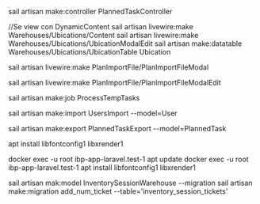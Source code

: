 sail artisan make:controller PlannedTaskController

//Se view con DynamicContent
sail artisan livewire:make Warehouses/Ubications/Content
sail artisan livewire:make Warehouses/Ubications/UbicationModalEdit
sail artisan make:datatable Warehouses/Ubications/UbicationTable Ubication


sail artisan livewire:make PlanImportFile/PlanImportFileModal

sail artisan livewire:make PlanImportFile/PlanImportFileModalEdit

<!-- JOBS -->
sail artisan make:job ProcessTempTasks

<!-- EXCEL -->
sail artisan make:import UsersImport --model=User

sail artisan make:export PlannedTaskExport --model=PlannedTask

apt install libfontconfig1 libxrender1

docker exec -u root ibp-app-laravel.test-1 apt update
docker exec -u root ibp-app-laravel.test-1 apt install libfontconfig1 libxrender1


sail artisan mak:model InventorySessionWarehouse --migration
sail artisan make:migration add_num_ticket --table='inventory_session_tickets'